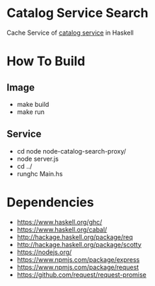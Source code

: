 # Catalog Service Search
Cache Service of [catalog service](https://github.com/ahlp/catalog-service) in Haskell

# How To Build

## Image 
 - make build
 - make run

## Service
 - cd node node-catalog-search-proxy/ 
 - node server.js
 - cd ../
 - runghc Main.hs 

# Dependencies
 
 - https://www.haskell.org/ghc/
 - https://www.haskell.org/cabal/
 - http://hackage.haskell.org/package/req
 - http://hackage.haskell.org/package/scotty
 - https://nodejs.org/
 - https://www.npmjs.com/package/express
 - https://www.npmjs.com/package/request
 - https://github.com/request/request-promise
